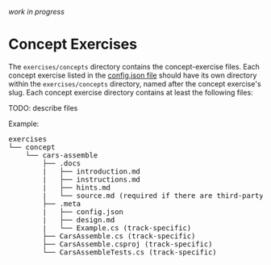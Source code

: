 _work in progress_

# Concept Exercises

The `exercises/concepts` directory contains the concept-exercise files. Each concept exercise listed in the [config.json file](./config.json#concept-exercises) should have its own directory within the `exercises/concepts` directory, named after the concept exercise's slug. Each concept exercise directory contains at least the following files:

TODO: describe files

Example:

<pre>
exercises
└── concept
    └── cars-assemble
        ├── .docs
        |   ├── introduction.md
        |   ├── instructions.md
        |   ├── hints.md
        |   └── source.md (required if there are third-party sources)
        ├── .meta
        |   ├── config.json        
        |   ├── design.md
        |   └── Example.cs (track-specific)
        ├── CarsAssemble.cs (track-specific)
        ├── CarsAssemble.csproj (track-specific)
        └── CarsAssembleTests.cs (track-specific)
</pre>
